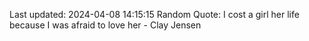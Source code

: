 Last updated: 2024-04-08 14:15:15
Random Quote: I cost a girl her life because I was afraid to love her - Clay Jensen